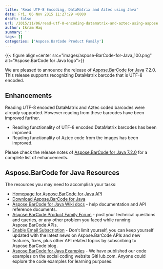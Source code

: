 ```yaml
---
title: 'Read UTF-8 Encoding, DataMatrix and Aztec using Java'
date: Fri, 06 Nov 2015 11:27:29 +0000
draft: false
url: /2015/11/06/read-utf-8-encoding-datamatrix-and-aztec-using-aspose.barcode-for-java-7.2.0/
author: Ikram Haq
summary: ''
tags: []
categories: ['Aspose.BarCode Product Family']
---
```




{{< figure align=center src="images/aspose-BarCode-for-Java_100.png" alt="Aspose.BarCode for Java logo">}}


  
We are pleased to announce the release of [Aspose.BarCode for Java][1] 7.2.0. This release supports recognizing DataMatrix barcode that is UTF-8 encoded.

## Enhancements

Reading UTF-8 encoded DataMatrix and Aztec coded barcodes were already supported. However reading from these barcodes have been improved further.

*   Reading functionality of UTF-8 encoded DataMatrix barcodes has been improved.
*   Reading functionality of Aztec code from the images has been improved.

Please check the release notes of [Aspose.BarCode for Java 7.2.0][2] for a complete list of enhancements.

## Aspose.BarCode for Java Resources

The resources you may need to accomplish your tasks:

*   [Homepage for Aspose.BarCode for Java API][3]
*   [Download Aspose.BarCode for Java][4]
*   [Aspose.BarCode for Java Wiki docs][5] - help documentation and API reference documents.
*   [Aspose.BarCode Product Family Forum][6] - post your technical questions and queries, or any other problem you faced while running Aspose.BarCode APIs.
*   [Enable Email Subscription][7] - Don't limit yourself, you can keep yourself updated with the latest news on Aspose.BarCode APIs and new features, fixes, plus other API related topics by subscribing to Aspose.BarCode blog.
*   [Aspose.BarCode for Java Examples][8] - We have published our code examples on the social coding website GitHub.com. Anyone could explore the code examples for learning purposes.




[1]: https://products.aspose.com/barcode/java
[2]: http://www.aspose.com/community/files/72/java-components/aspose.barcode-for-java/default.aspx
[3]: https://www.aspose.com/products/barcode/java
[4]: https://downloads.aspose.com/barcode/java
[5]: https://docs.aspose.com/barcode/java/
[6]: https://forum.aspose.com/c/barcode
[7]: https://blog.aspose.com/category/aspose-products/aspose-barcode-product-family/
[8]: https://github.com/aspose-barcode/Aspose.BarCode-for-Java




